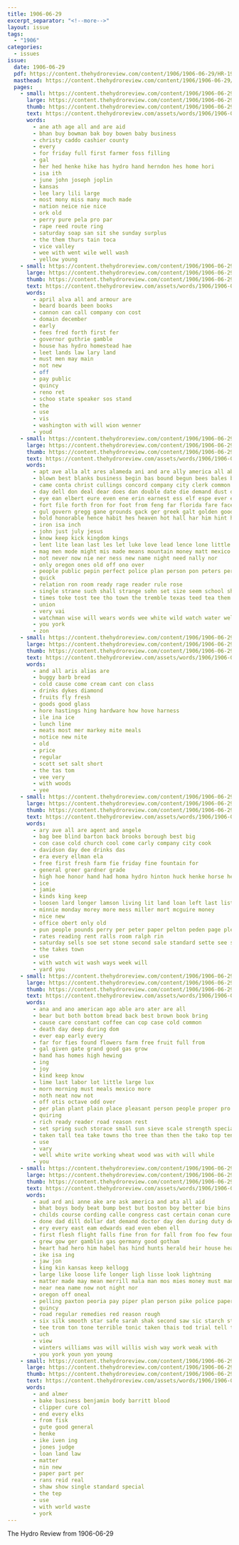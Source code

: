 ```yaml
---
title: 1906-06-29
excerpt_separator: "<!--more-->"
layout: issue
tags:
  - "1906"
categories:
  - issues
issue:
  date: 1906-06-29
  pdf: https://content.thehydroreview.com/content/1906/1906-06-29/HR-1906-06-29.pdf
  masthead: https://content.thehydroreview.com/content/1906/1906-06-29/masthead/HR-1906-06-29.jpg
  pages:
    - small: https://content.thehydroreview.com/content/1906/1906-06-29/small/HR-1906-06-29-01.jpg
      large: https://content.thehydroreview.com/content/1906/1906-06-29/large/HR-1906-06-29-01.jpg
      thumb: https://content.thehydroreview.com/content/1906/1906-06-29/thumbnails/HR-1906-06-29-01.jpg
      text: https://content.thehydroreview.com/assets/words/1906/1906-06-29/HR-1906-06-29-01.txt
      words:
        - ane ath age all and are aid
        - bhan buy bowman bak boy bowen baby business
        - christy caddo cashier county
        - every
        - for friday full first farmer foss filling
        - gal
        - her hed henke hike has hydro hand herndon hes home hori
        - isa ith
        - june john joseph joplin
        - kansas
        - lee lary lili large
        - most mony miss many much made
        - nation neice nie nice
        - ork old
        - perry pure pela pro par
        - rape reed route ring
        - saturday soap san sit she sunday surplus
        - the them thurs tain toca
        - vice valley
        - wee with went wile well wash
        - yellow young
    - small: https://content.thehydroreview.com/content/1906/1906-06-29/small/HR-1906-06-29-02.jpg
      large: https://content.thehydroreview.com/content/1906/1906-06-29/large/HR-1906-06-29-02.jpg
      thumb: https://content.thehydroreview.com/content/1906/1906-06-29/thumbnails/HR-1906-06-29-02.jpg
      text: https://content.thehydroreview.com/assets/words/1906/1906-06-29/HR-1906-06-29-02.txt
      words:
        - april alva all and armour are
        - beard boards been books
        - cannon can call company con cost
        - domain december
        - early
        - fees fred forth first fer
        - governor guthrie gamble
        - house has hydro homestead hae
        - leet lands law lary land
        - must men may main
        - not new
        - off
        - pay public
        - quincy
        - reno ret
        - schoo state speaker sos stand
        - the
        - use
        - vis
        - washington with will wion wenner
        - youd
    - small: https://content.thehydroreview.com/content/1906/1906-06-29/small/HR-1906-06-29-03.jpg
      large: https://content.thehydroreview.com/content/1906/1906-06-29/large/HR-1906-06-29-03.jpg
      thumb: https://content.thehydroreview.com/content/1906/1906-06-29/thumbnails/HR-1906-06-29-03.jpg
      text: https://content.thehydroreview.com/assets/words/1906/1906-06-29/HR-1906-06-29-03.txt
      words:
        - apt ave alla alt ares alameda ani and are ally america all abut ator
        - blown best blanks business begin bas bound begun bees bales bea bob bein boys better big been band bates but books
        - came conta christ cullings concord company city clerk common cause count cooper cold county comes cost comment cover chance church conte cotton character christians cease come cap cor cong can credit crush cottom clock child claus calvin
        - day dell don deal dear does dan double date die demand dust during dick dora danger duet
        - eye ean elbert eure even ene erin earnest ess elf espe ever edge end
        - fort file forth fron for foot from feng far florida fare face forward free fields few force fine feather
        - gul govern gregg gane grounds gack ger greek galt golden good goes gentle globe
        - hold honorable hence habit hes heaven hot hall har him hint her head happy heard hae hour hath house hand hough had honor harder harvest has hubbard homes hose hardware hope hin
        - iron isa inch
        - john just july jesus
        - know keep kick kingdom kings
        - lent lite lean last les let luke love lead lence lone little law long labor line like left laws lakes learn
        - mag men mode might mis made means mountain money matt mexico moro messenger memory man mercury maa mines mail most mex more musi must mutter miss music mark mar morning much mills maine moron market may matter marsh
        - not never now nie ner ness new name night need nally nor
        - only oregon ones old off ono over
        - people public pepin perfect police plan person pon peters per present past pale pet preville peo pauline poor pine president point pleas proper policy polley plaza part plenty piel pleasant pol
        - quick
        - relation ron room ready rage reader rule rose
        - single strane such shall strange sohn set size seem school shirk states senor season spoon self side sin shoot sen spell standard seen sera she sweet sora square start salt small sunday span strength sun stand scales san santa soon setting see saw stay shape spring samide seo slow state saving
        - times toke tost tee tho town the tremble texas teed tea them trom thing tain tar too tra take ton taken tout tha thom touch thy tat thee till toward then tor ten tod than thea
        - union
        - very vai
        - watchman wise will wears words wee white wild watch water welcome waste was work while watt woo with warning wale way well ware wold weather wust wonder wheat
        - you york
        - zon
    - small: https://content.thehydroreview.com/content/1906/1906-06-29/small/HR-1906-06-29-04.jpg
      large: https://content.thehydroreview.com/content/1906/1906-06-29/large/HR-1906-06-29-04.jpg
      thumb: https://content.thehydroreview.com/content/1906/1906-06-29/thumbnails/HR-1906-06-29-04.jpg
      text: https://content.thehydroreview.com/assets/words/1906/1906-06-29/HR-1906-06-29-04.txt
      words:
        - and all aris alias are
        - buggy barb bread
        - cold cause come cream cant con class
        - drinks dykes diamond
        - fruits fly fresh
        - goods good glass
        - hore hastings hing hardware how hove harness
        - ile ina ice
        - lunch line
        - meats most mer markey mite meals
        - notice new nite
        - old
        - price
        - regular
        - scott set salt short
        - the tas tom
        - vee very
        - with woods
        - yee
    - small: https://content.thehydroreview.com/content/1906/1906-06-29/small/HR-1906-06-29-05.jpg
      large: https://content.thehydroreview.com/content/1906/1906-06-29/large/HR-1906-06-29-05.jpg
      thumb: https://content.thehydroreview.com/content/1906/1906-06-29/thumbnails/HR-1906-06-29-05.jpg
      text: https://content.thehydroreview.com/assets/words/1906/1906-06-29/HR-1906-06-29-05.txt
      words:
        - ary ave all are agent and angele
        - bag bee blind barton back brooks borough best big
        - con case cold church cool come carly company city cook
        - davidson day dee drinks das
        - era every ellman ela
        - free first fresh farm fie friday fine fountain for
        - general greer gardner grade
        - high hoe honor hand had homa hydro hinton huck henke horse hen hands hogan
        - ice
        - jamie
        - kinds king keep
        - loosen lard longer lamson living lit land loan left last list
        - minnie monday morey more mess miller mort mcguire money
        - nice new
        - office obert only old
        - pun people pounds perry per peter paper pelton peden page plenty
        - rates reading rent ralls room ralph rin
        - saturday sells soe set stone second sale standard sette see state sick span school sae soda
        - the takes town
        - use
        - with watch wit wash ways week will
        - yard you
    - small: https://content.thehydroreview.com/content/1906/1906-06-29/small/HR-1906-06-29-06.jpg
      large: https://content.thehydroreview.com/content/1906/1906-06-29/large/HR-1906-06-29-06.jpg
      thumb: https://content.thehydroreview.com/content/1906/1906-06-29/thumbnails/HR-1906-06-29-06.jpg
      text: https://content.thehydroreview.com/assets/words/1906/1906-06-29/HR-1906-06-29-06.txt
      words:
        - ana and ano american ago able aro ater are all
        - bear but both bottom bread back best brown book bring
        - cause care constant coffee can cop case cold common
        - death day deep during dom
        - ever eap early every
        - far for fies found flowers farm free fruit full from
        - gal given gate grand good gas grow
        - hand has homes high hewing
        - ing
        - joy
        - kind keep know
        - lime last labor lot little large lux
        - morn morning must meals mexico more
        - noth neat now not
        - off otis octave odd over
        - per plan plant plain place pleasant person people proper pro part pring pala
        - quiring
        - rich ready reader road reason rest
        - set spring such storace small sun sieve scale strength special staple stum shown sires ser salt
        - taken tall tea take towns tho tree than then the tako top ten ton them thi
        - use
        - vary
        - well white write working wheat wood was with will while
        - you
    - small: https://content.thehydroreview.com/content/1906/1906-06-29/small/HR-1906-06-29-07.jpg
      large: https://content.thehydroreview.com/content/1906/1906-06-29/large/HR-1906-06-29-07.jpg
      thumb: https://content.thehydroreview.com/content/1906/1906-06-29/thumbnails/HR-1906-06-29-07.jpg
      text: https://content.thehydroreview.com/assets/words/1906/1906-06-29/HR-1906-06-29-07.txt
      words:
        - aud ard ani anne ake are ask america and ata all aid
        - bhat boys body beat bump best but boston boy better bie bins binder began box bor brook buy bole brand
        - childs course cording calle congress cast certain conan cure crea commer care conte company city cost certa
        - done dad dill dollar dat demand doctor day den during duty denver
        - ery every east eam edwards ead even eben ell
        - first flesh flight falls fine fron for fall from foo few found fail free
        - grew gow ger gamblin gas germany good gotham
        - heart had hero him habel has hind hunts herald heir house heaven hard
        - ike isa ing
        - jaw jon
        - king kin kansas keep kellogg
        - large like loose life longer ligh lisse look lightning
        - matter made may mean merrill mala man mos mies money must many min mass
        - near nea name now not night nor
        - oregon off oneal
        - pelling paxton peoria pay piper plan person pike police paper pink per pikes pill
        - quincy
        - road regular remedies red reason rough
        - six silk smooth star safe sarah shak second saw sic starch street sear son states stranger sit see send sir shown sick
        - tee trom ton tone terrible tonic taken thais tod trial tell tong tho tise take then the tay tom than thies
        - uch
        - view
        - winters williams was will willis wish way work weak with
        - you york youn yon young
    - small: https://content.thehydroreview.com/content/1906/1906-06-29/small/HR-1906-06-29-08.jpg
      large: https://content.thehydroreview.com/content/1906/1906-06-29/large/HR-1906-06-29-08.jpg
      thumb: https://content.thehydroreview.com/content/1906/1906-06-29/thumbnails/HR-1906-06-29-08.jpg
      text: https://content.thehydroreview.com/assets/words/1906/1906-06-29/HR-1906-06-29-08.txt
      words:
        - and almer
        - bake business benjamin body barritt blood
        - clipper cure col
        - end every elks
        - from fisk
        - gute good general
        - henke
        - ike iven ing
        - jones judge
        - loan land law
        - matter
        - nin new
        - paper part per
        - rans reid real
        - shaw show single standard special
        - the tep
        - use
        - with world waste
        - york
---
```


The Hydro Review from 1906-06-29

<!--more-->

